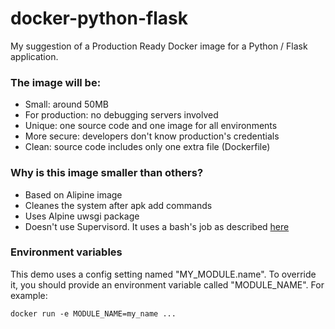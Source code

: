 # docker-python-flask
My suggestion of a Production Ready Docker image for a Python / Flask application.

### The image will be:

* Small: around 50MB
* For production: no debugging servers involved
* Unique: one source code and one image for all environments
* More secure: developers don't know production's credentials
* Clean: source code includes only one extra file (Dockerfile)

### Why is this image smaller than others?

* Based on Alipine image
* Cleanes the system after apk add commands
* Uses Alpine uwsgi package
* Doesn't use Supervisord. It uses a bash's job as described [here](https://docs.docker.com/config/containers/multi-service_container/)

### Environment variables
This demo uses a config setting named "MY_MODULE.name". To override it, you should provide an environment variable called "MODULE_NAME". For example:
```
docker run -e MODULE_NAME=my_name ...
```
